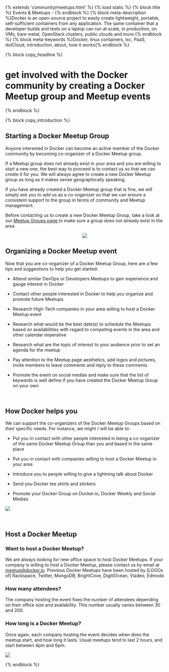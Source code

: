 {% extends 'community/meetups.html' %}
{% load static %}
{% block title %} Events & Meetups - {% endblock %}
{% block meta-description %}Docker is an open-source project to easily create lightweight, portable, self-sufficient containers from any application. The same container that a developer builds and tests on a laptop can run at scale, in production, on VMs, bare metal, OpenStack clusters, public clouds and more.{% endblock %}
{% block meta-keywords %}Docker, linux containers, lxc, PaaS, dotCloud, introduction, about, how it works{% endblock %}

{% block copy_headline %}
# get involved with the Docker community by creating a Docker Meetup group and Meetup events
{% endblock %}




{% block copy_introduction %}


## Starting a Docker Meetup Group

Anyone interested in Docker can become an active member of the Docker community by becoming co-organizer of a Docker Meetup group.

If a Meetup group does not already exist in your area and you are willing to start a new one, the best way to proceed is to contact us so that we can create it for you. We will always agree to create a new Docker Meetup group as long as it makes sense geographically speaking.  

If you have already created a Docker Meetup group that is fine, we will simply ask you to add us as a co-organizer so that we can ensure a consistent support to the group in terms of community and Meetup management. 

Before contacting us to create a new Docker Meetup Group, take a look at our <span class="Meetup Groups page"><a href="http://www.docker.io/events" target="_blank"> Meetup Groups page </a></span> to make sure a group does not already exist in the area 

<center> <img src="{% static 'img/community/Docker-meetup.jpg' %}"> </center>

## Organizing a Docker Meetup event

Now that you are co-organizer of a Docker Meetup Group, here are a few tips and suggestions to help you get started: 

*	Attend similar DevOps or Developers Meetups to gain experience and gauge interest in Docker

*	Contact other people interested in Docker to help you organize and promote future Meetups  

*	Research High-Tech companies in your area willing to host a Docker Meetup event

*	Research what would be the best date(s) to schedule the Meetups based on availabilities with regard to competing events in the area and other calendar imperative

*	Research what are the topic of interest to your audience prior to set an agenda for the meetup

*	Pay attention to the Meetup page aesthetics, add logos and pictures, invite members to leave comments and reply to these comments

*	Promote the event on social medias and make sure that the list of keywords is well define if you have created the Docker Meetup Group on your own


&nbsp;

## How Docker helps you 

We can support the co-organizers of the Docker Meetup Groups based on their specific needs. For instance, we might / will be able to:

*	Put you in contact with other people interested in being a co-organizer of the same Docker Meetup Group than you and based in the same place

*	Put you in contact with companies willing to host a Docker Meetup in your area

*	Introduce you to people willing to give a lightning talk about Docker 

*	Send you Docker tee shirts and stickers

*	Promote your Docker Group on Docker.io, Docker Weekly and Social Medias.

<img src="{% static 'img/community/Edmodo.jpg' %}">

&nbsp;

## Host a Docker Meetup

### Want to host a Docker Meetup?

We are always looking for new office space to host Docker Meetups. If your company is willing to host a Docker Meetup, please contact us by email at meetup@docker.io. Previous Docker Meetups have been hosted by
[LOGOs of] Rackspace, Twitter, MongoDB, BrightCove, DigitlOcean, Viadeo, Edmodo

### How many attendees?

The company hosting the event fixes the number of attendees depending on their office size and availability. This number usually varies between 30 and 200.

### How long is a Docker Meetup?

Once again, each company hosting the event decides when does the meetup start, and how long it lasts. Usual meetups tend to last 2 hours, and start between 4pm and 6pm.

<img src="{% static 'img/community/hackday.jpg' %}">

{% endblock %}

